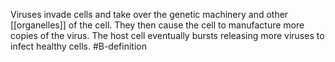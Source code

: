 Viruses invade cells and take over the genetic machinery and other [[organelles]] of the cell. They then cause the cell to manufacture more copies of the virus. The host cell eventually bursts releasing more viruses to infect healthy cells.
#B-definition 